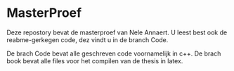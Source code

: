 # MasterProef
Deze repostory bevat de masterproef van Nele Annaert.
U leest best ook de reabme-gerkegen code, dez vindt u in de branch Code.

De brach Code bevat alle geschreven code voornamelijk in c++.
De brach book bevat alle files voor het compilen van de thesis in latex.
